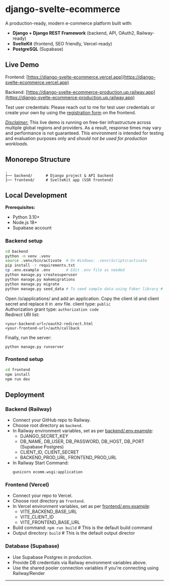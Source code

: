 # django-svelte-ecommerce

A production-ready, modern e-commerce platform built with:

* **Django + Django REST Framework** (backend, API, OAuth2, Railway-ready)
* **SvelteKit** (frontend, SEO friendly, Vercel-ready)
* **PostgreSQL** (Supabase)

## Live Demo

Frontend: [https://django-svelte-ecommerce.vercel.app](https://django-svelte-ecommerce.vercel.app)

Backend: [https://django-svelte-ecommerce-production.up.railway.app](https://django-svelte-ecommerce-production.up.railway.app)

Test user credentials:
Please reach out to me for test user credentials or create your own by using the [registration form](https://django-svelte-ecommerce.vercel.app/register) on the frontend.

<u>*Disclaimer:*</u> This live demo is running on free-tier infrastructure across multiple global regions and providers. As a result, response times may vary and performance is not guaranteed. This environment is intended for testing and evaluation purposes only and *should not be used for production workloads.*

## Monorepo Structure

```
.
├── backend/      # Django project & API backend
├── frontend/     # SvelteKit app (SSR frontend)
```

## Local Development

**Prerequisites:**

* Python 3.10+
* Node.js 18+
* Supabase account

### Backend setup

```bash
cd backend
python -m venv .venv
source .venv/bin/activate  # On Windows: .venv\Scripts\activate
pip install -r requirements.txt
cp .env.example .env       # Edit .env file as needed
python manage.py createsuperuser
python manage.py makemigrations
python manage.py migrate
python manage.py seed_data # To seed sample data using Faker library # Optional
```
Open /o/applications/ and add an application. Copy the client id and client secret and replace it in .env file.
client type: ```public``` \
Authorization grant type: ```authorization code``` \
Redirect URI list: 
```
<your-backend-url>/oauth2-redirect.html
<your-frontend-url>/auth/callback
```
Finally, run the server:
```
python manage.py runserver
```

### Frontend setup

```bash
cd frontend
npm install
npm run dev
```


## Deployment

### Backend (Railway)
- Connect your GitHub repo to Railway.
- Choose root directory as `backend`.
- In Railway environment variables, set as per [backend/.env.example](./backend/.env.example):
  - DJANGO_SECRET_KEY
  - DB_NAME, DB_USER, DB_PASSWORD, DB_HOST, DB_PORT (Supabase Postgres)
  - CLIENT_ID, CLIENT_SECRET
  - BACKEND_PROD_URL, FRONTEND_PROD_URL
- In Railway Start Command:
  ```
  gunicorn ecomm.wsgi:application
  ```

### Frontend (Vercel)
- Connect your repo to Vercel.
- Choose root directory as `frontend`.
- In Vercel environment variables, set as per [frontend/.env.example](./frontend/.env.example):
  - VITE_BACKEND_BASE_URL
  - VITE_CLIENT_ID
  - VITE_FRONTEND_BASE_URL
- Build command: `npm run build` # This is the default build command
- Output directory: `build` # This is the default output director

### Database (Supabase)
- Use Supabase Postgres in production.
- Provide DB credentials via Railway environment variables above.
- Use the shared pooler connection variables if you're connecting using Railway/Render

---
